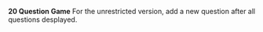 **20 Question Game**
For the unrestricted version, add a new question after all questions desplayed.

